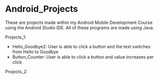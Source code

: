 # Android_Projects

These are projects made within my Android Mobile Development Course using the Android Studio IDE. All of these programs are made using Java.


 Projects_1:
- Hello_Goodbye2: User is able to click a button and the text switches from Hello to Goodbye
- Button_Counter: User is able to click a button and value increases per click

Projects_2:
